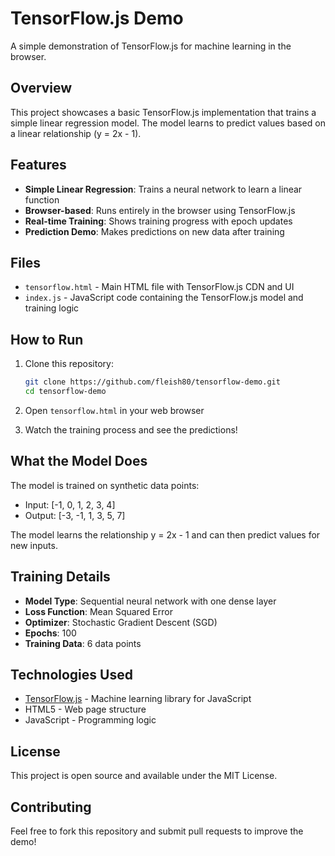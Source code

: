 # TensorFlow.js Demo

A simple demonstration of TensorFlow.js for machine learning in the browser.

## Overview

This project showcases a basic TensorFlow.js implementation that trains a simple linear regression model. The model learns to predict values based on a linear relationship (y = 2x - 1).

## Features

- **Simple Linear Regression**: Trains a neural network to learn a linear function
- **Browser-based**: Runs entirely in the browser using TensorFlow.js
- **Real-time Training**: Shows training progress with epoch updates
- **Prediction Demo**: Makes predictions on new data after training

## Files

- `tensorflow.html` - Main HTML file with TensorFlow.js CDN and UI
- `index.js` - JavaScript code containing the TensorFlow.js model and training logic

## How to Run

1. Clone this repository:
   ```bash
   git clone https://github.com/fleish80/tensorflow-demo.git
   cd tensorflow-demo
   ```

2. Open `tensorflow.html` in your web browser

3. Watch the training process and see the predictions!

## What the Model Does

The model is trained on synthetic data points:
- Input: [-1, 0, 1, 2, 3, 4]
- Output: [-3, -1, 1, 3, 5, 7]

The model learns the relationship y = 2x - 1 and can then predict values for new inputs.

## Training Details

- **Model Type**: Sequential neural network with one dense layer
- **Loss Function**: Mean Squared Error
- **Optimizer**: Stochastic Gradient Descent (SGD)
- **Epochs**: 100
- **Training Data**: 6 data points

## Technologies Used

- [TensorFlow.js](https://www.tensorflow.org/js) - Machine learning library for JavaScript
- HTML5 - Web page structure
- JavaScript - Programming logic

## License

This project is open source and available under the MIT License.

## Contributing

Feel free to fork this repository and submit pull requests to improve the demo! 